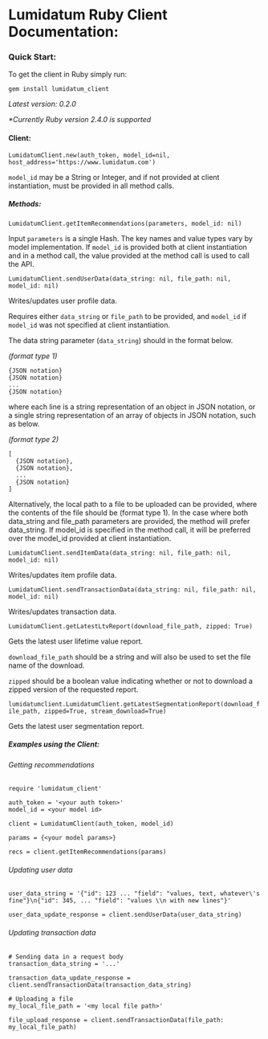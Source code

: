 # Lumidatum Ruby Client Documentation:

### Quick Start:

To get the client in Ruby simply run:

`gem install lumidatum_client`

<i>Latest version: 0.2.0</i>

<i>*Currently Ruby version 2.4.0 is supported</i>

#### Client:

`LumidatumClient.new(auth_token, model_id=nil, host_address='https://www.lumidatum.com')`

`model_id` may be a String or Integer, and if not provided at client instantiation, must be provided in all method calls.

##### Methods:

`LumidatumClient.getItemRecommendations(parameters, model_id: nil)`

Input `parameters` is a single Hash. The key names and value types vary by model implementation. If `model_id` is provided both at client instantiation and in a method call, the value provided at the method call is used to call the API.

`LumidatumClient.sendUserData(data_string: nil, file_path: nil, model_id: nil)`

Writes/updates user profile data.

Requires either `data_string` or `file_path` to be provided, and `model_id` if `model_id` was not specified at client instantiation.

The data string parameter (`data_string`) should in the format below.

<i>(format type 1)</i>
```
{JSON notation}
{JSON notation}
...
{JSON notation}
```

where each line is a string representation of an object in JSON notation, or a single string representation of an array of objects in JSON notation, such as below.

<i>(format type 2)</i>
```
[
  {JSON notation},
  {JSON notation},
  ...
  {JSON notation}
]
```
Alternatively, the local path to a file to be uploaded can be provided, where the contents of the file should be (format type 1). In the case where both data_string and file_path parameters are provided, the method will prefer data_string. If model_id is specified in the method call, it will be preferred over the model_id provided at client instantiation.

`LumidatumClient.sendItemData(data_string: nil, file_path: nil, model_id: nil)`

Writes/updates item profile data.

`LumidatumClient.sendTransactionData(data_string: nil, file_path: nil, model_id: nil)`

Writes/updates transaction data.

`LumidatumClient.getLatestLtvReport(download_file_path, zipped: True)`

Gets the latest user lifetime value report.

`download_file_path` should be a string and will also be used to set the file name of the download.

`zipped` should be a boolean value indicating whether or not to download a zipped version of the requested report.

`lumidatumclient.LumidatumClient.getLatestSegmentationReport(download_file_path, zipped=True, stream_download=True)`

Gets the latest user segmentation report.

##### Examples using the Client:

###### Getting recommendations

```
require 'lumidatum_client'

auth_token = '<your auth token>'
model_id = <your model id>

client = LumidatumClient(auth_token, model_id)

params = {<your model params>}

recs = client.getItemRecommendations(params)
```

###### Updating user data

```
user_data_string = '{"id": 123 ... "field": "values, text, whatever\'s fine"}\n{"id": 345, ... "field": "values \\n with new lines"}'

user_data_update_response = client.sendUserData(user_data_string)
```

###### Updating transaction data

```
# Sending data in a request body
transaction_data_string = '...'

transaction_data_update_response = client.sendTransactionData(transaction_data_string)

# Uploading a file
my_local_file_path = '<my local file path>'

file_upload_response = client.sendTransactionData(file_path: my_local_file_path)
```
